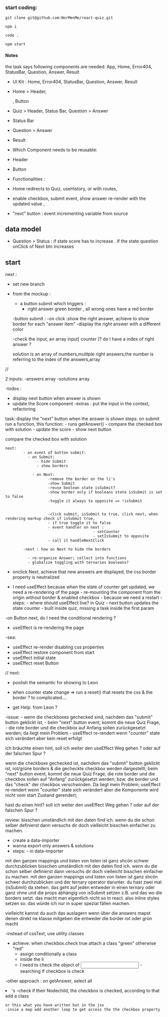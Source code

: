 ### start coding:

```
git clone git@github.com:NorMenMe/react-quiz.git

npm i

code .

npm start

```



#### Notes

the task says following components are needed:
App, Home, Error404, StatusBar, Question, Answer, Result

- UI Kit :
  Home, Error404, StatusBar, Question, Answer, Result

- Home > Header, <p> , Button
- Quiz > Header, Status Bar, Question > Answer
- Status Bar
- Question > Answer
- Result

- Which Component needs to be reusable:

- Header
- Button

- Functionalities :

- Home redirects to Quiz, useHistory, or with routes,

- enable checkbox, submit event, show answer re-render with the updated value ,

- "next" button : event incrementing variable from source

## data model

- Question > Status : if state score has to increase . If the state question onClick of Next btn increases

## start

next :

- set new branch

- from the mockup :

  - a button submit which triggers :
    - right answer green border , all wrong ones have a red border

  -button submit :
  -on click :show the right answer, achieve to show border for each "answer item"
  -display the right answer with a different color

  -check the input, an array input[ counter ]? do I have a index of right answer ?

  solution is an array of numbers,mulitple right answers;the number is referring to the index of the answers,array

//

2 inputs:
-answers array
-solutions array

-todos :

- display next button when answer is shown
- update the Score component
  -extras : put the input in the context, refactoring

task: display the "next" button when the answer is shown
steps:
on submit run a function, this function: - runs getAnswer() - compare the checked box with solution - update the score - show next button

compare the checked box with solution

    next:
            - on event of button submit:
              - on Submit:
                  - hide Submit
                  - show borders

                - on Next:
                       -remove the border on the li's
                       -show Submit
                       -reuse boolean state isSubmit?
                       -show border only if booleans state isSubmit is set to false
                       -toggle it always to opposite => !isSubmit


                       -click submit, isSubmit to true, click next, when rendering markup check if isSubmit true,
                       - if true toggle it to false
                       - event handler on next :
                                           - setCounter
                                           - setIsSubmit to opposite
                       - call it handleNextClick

            -next : how on Next to hide the borders

              - re-organize Answer; collect into functions
              - globalize toggling with ternaries booleans?


- onclick Next, achieve that new answers are displayed, the css border property is neutralized



- I need useEffect because when the state of counter get updated, we need a re-rendering of the page
      - re-mounting the component from the origin without  border & enabled checkbox
      - because we need a restart
      - steps:
            - where should useEffect live? in Quiz
            - next button updates the state counter
            - built inside quiz, missing a task inside the first param

-on Button next, do I need the conditional rendering ?
- useEffect is re-rendering the page

-sea: 
- useEffect re-render disabling css properties
- useEffect restore component from start
- useEffect initial state
- useEffect reset Button

// next:

- poolish the semantic for showing to Leon

- when counter state change => run a reset() that resets the css & the border ? to complicated....
- get Help: from Leon  ?


-issue:
    - wenn die checkboxes gechecked sind, nachdem das "submit" button geklickt ist,
    - beim "next" button event, kommt die neue Quiz Frage,
    - die rote border und die checkbox auf Anfang sollen zurückgesetzt werden; da liegt mein Problem
    - useEffect re-rendert wenn "counter" state sich verändert aber kein reset erfolgt

ich bräuchte einen hint,
soll ich weiter den useEffect Weg gehen ? oder auf der falschen Spur ?


wenn die checkboxe gechecked ist, 
nachdem das "submit" button geklickt ist,
rot/grüne borders & die gecheckte checkbox werden dargestellt;
beim "next" button event, kommt die neue Quiz Frage,
die rote border und die checkbox sollen auf "Anfang" zurückgesetzt werden; 
bzw. die border  und das "check" der checkbox verschwinden. 
Da liegt mein Problem;
useEffect re-rendert wenn "counter" state sich verändert
aber die Komponente wird nicht vom start Zustand gerendert;

hast du einen hint?
soll ich weiter den useEffect Weg gehen ? oder auf der falschen Spur ?

review: 
bisschen umständlich mit den daten find ich. wenn du die schon selber definierst dann versuchs dir doch vielleicht bisschen einfacher zu machen.

  - create a data-importer
  - wanna export only answers & solutions 
  - steps:
        - in data-importer 



 mit den ganzen mappings und listen von listen ist ganz shcön schwer durchzublicken
bisschen umständlich mit den daten find ich. wenn du die schon selber definierst dann versuchs dir doch vielleicht bisschen einfacher zu machen. mit den ganzen mappings und listen von listen ist ganz shcön schwer durchzublicken
und der ternary operator darunter. du hast zwei mal {isSubmit} da stehen. das geht auf jeden entweder in einen ternary oder ganz ohne und die props abhängig von isSubmit setzen z.B.
und das wo die borders setzt. das macht man eigentlich nicht so in react. also inline styles setzen so. das würde ich nur in super spezial fällen machen. 

vielleicht kannst du auch das auslagern wenn über die answers mapst denen direkt ne klasse mitgeben die entweder die border rot oder grün macht


-instead of cssText, use utility classes
- achieve: when checkbox.check true attach a class "green" otherwise "red"
    - assign conditionally a class
    - inside the li 
    - I need to check the object of <input>
          - searching if checkbox is check



-other approach : 
    on getAnswer, select all <li> 's 
    -check if their Nodechild, the checkbox is checked, according to that add a class 


    or this what you have written but in the jsx
    -insie a map add another loop to get access tho the checkbox property 
    